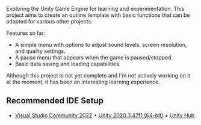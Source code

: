 Exploring the Unity Game Engine for learning and experimentation. This project aims to create an outline template with basic functions that can be adapted for various other projects.

Features so far:
- A simple menu with options to adjust sound levels, screen resolution, and quality settings.
- A pause menu that appears when the game is paused/stopped.
- Basic data saving and loading capabilities.

Although this project is not yet complete and I'm not actively working on it at the moment, it has been an interesting learning experience.

## Recommended IDE Setup

- [Visual Studio Community 2022](https://visualstudio.microsoft.com/vs/community/) + [Unity 2020.3.47f1 (64-bit)](https://unity.com/releases/editor/whats-new/2020.3.47) + [Unity Hub](https://unity.com/unity-hub)
